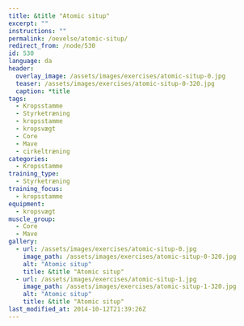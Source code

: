 ```yaml
---
title: &title "Atomic situp"
excerpt: ""
instructions: ""
permalink: /oevelse/atomic-situp/
redirect_from: /node/530
id: 530
language: da
header:
  overlay_image: /assets/images/exercises/atomic-situp-0.jpg
  teaser: /assets/images/exercises/atomic-situp-0-320.jpg
  caption: *title
tags:
  - Kropsstamme
  - Styrketræning
  - kropsstamme
  - kropsvægt
  - Core
  - Mave
  - cirkeltræning
categories:
  - Kropsstamme
training_type: 
  - Styrketræning
training_focus: 
  - kropsstamme
equipment:
  - kropsvægt
muscle_group:
  - Core
  - Mave
gallery:
  - url: /assets/images/exercises/atomic-situp-0.jpg
    image_path: /assets/images/exercises/atomic-situp-0-320.jpg
    alt: "Atomic situp"
    title: &title "Atomic situp"
  - url: /assets/images/exercises/atomic-situp-1.jpg
    image_path: /assets/images/exercises/atomic-situp-1-320.jpg
    alt: "Atomic situp"
    title: &title "Atomic situp"
last_modified_at: 2014-10-12T21:39:26Z
---
```



